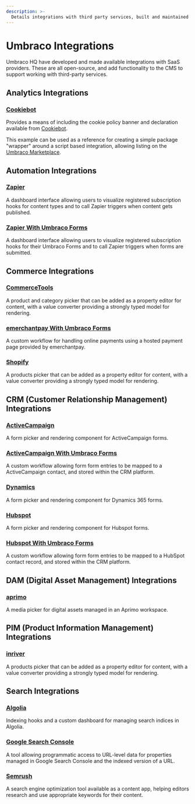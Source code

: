 ```yaml
---
description: >-
  Details integrations with third party services, built and maintained by Umbraco HQ.
---
```


# Umbraco Integrations

Umbraco HQ have developed and made available integrations with SaaS providers. These are all open-source, and add functionality to the CMS to support working with third-party services.

## Analytics Integrations

### [Cookiebot](cookiebot.md)

Provides a means of including the cookie policy banner and declaration available from [Cookiebot](https://www.cookiebot.com/).

This example can be used as a reference for creating a simple package "wrapper" around a script based integration, allowing listing on the [Umbraco Marketplace](https://marketplace.umbraco.com).

## Automation Integrations

### [Zapier](zapier.md)

A dashboard interface allowing users to visualize registered subscription hooks for content types and to call Zapier triggers when content gets published.

### [Zapier With Umbraco Forms](zapier-with-umbraco-forms.md)

A dashboard interface allowing users to visualize registered subscription hooks for their Umbraco Forms and to call Zapier triggers when forms are submitted.

## Commerce Integrations

### [CommerceTools](commercetools.md)

A product and category picker that can be added as a property editor for content, with a value converter providing a strongly typed model for rendering.

### [emerchantpay With Umbraco Forms](emerchantpay-with-umbraco-forms.md)

A custom workflow for handling online payments using a hosted payment page provided by emerchantpay.

### [Shopify](shopify.md)

A products picker that can be added as a property editor for content, with a value converter providing a strongly typed model for rendering.

## CRM (Customer Relationship Management) Integrations

### [ActiveCampaign](activecampaign.md)

A form picker and rendering component for ActiveCampaign forms.

### [ActiveCampaign With Umbraco Forms](activecampaign-with-umbraco-forms.md)

A custom workflow allowing form form entries to be mapped to a ActiveCampaign contact, and stored within the CRM platform.

### [Dynamics](dynamics.md)

A form picker and rendering component for Dynamics 365 forms.

### [Hubspot](hubspot.md)

A form picker and rendering component for Hubspot forms.

### [Hubspot With Umbraco Forms](hubspot-with-umbraco-forms.md)

A custom workflow allowing form form entries to be mapped to a HubSpot contact record, and stored within the CRM platform.

## DAM (Digital Asset Management) Integrations

### [aprimo](aprimo.md)

A media picker for digital assets managed in an Aprimo workspace.

## PIM (Product Information Management) Integrations

### [inriver](inriver.md)

A products picker that can be added as a property editor for content, with a value converter providing a strongly typed model for rendering.

## Search Integrations

### [Algolia](algolia.md)

Indexing hooks and a custom dashboard for managing search indices in Algolia.

### [Google Search Console](google-search-console.md)

A tool allowing programmatic access to URL-level data for properties managed in Google Search Console and the indexed version of a URL.

### [Semrush](semrush.md)

A search engine optimization tool available as a content app, helping editors research and use appropriate keywords for their content.




